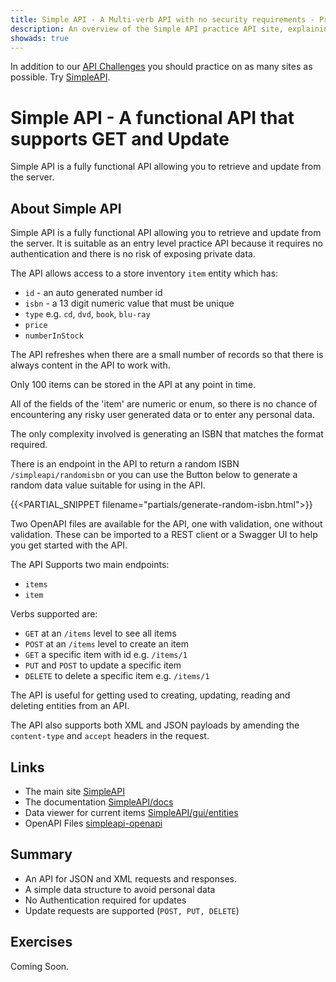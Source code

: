 ```yaml
---
title: Simple API - A Multi-verb API with no security requirements - Practice API
description: An overview of the Simple API practice API site, explaining how to use it to learn about APIs and practice with API tooling.
showads: true
---
```


In addition to our [API Challenges](/gui/challenges) you should practice on as many sites as possible. Try [SimpleAPI](/practice-modes/simpleapi).

# Simple API - A functional API that supports GET and Update

Simple API is a fully functional API allowing you to retrieve and update from the server.

## About Simple API

Simple API is a fully functional API allowing you to retrieve and update from the server. It is suitable as an entry level practice API because it requires no authentication and there is no risk of exposing private data.

The API allows access to a store inventory `item` entity which has:

- `id` - an auto generated number id
- `isbn` - a 13 digit numeric value that must be unique
- `type` e.g. `cd`, `dvd`, `book`, `blu-ray`
- `price`
- `numberInStock`

The API refreshes when there are a small number of records so that there is always content in the API to work with.

Only 100 items can be stored in the API at any point in time.

All of the fields of the 'item' are numeric or enum, so there is no chance of encountering any risky user generated data or to enter any personal data.

The only complexity involved is generating an ISBN that matches the format required.

There is an endpoint in the API to return a random ISBN `/simpleapi/randomisbn` or you can use the Button below to generate a random data value suitable for using in the API.

{{<PARTIAL_SNIPPET filename="partials/generate-random-isbn.html">}}

Two OpenAPI files are available for the API, one with validation, one without validation. These can be imported to a REST client or a Swagger UI to help you get started with the API.

The API Supports two main endpoints:

- `items`
- `item`

Verbs supported are:

- `GET` at an `/items` level to see all items
- `POST` at an `/items` level to create an item
- `GET` a specific item with id e.g. `/items/1`
- `PUT` and `POST` to update a specific item
- `DELETE` to delete a specific item e.g. `/items/1`

The API is useful for getting used to creating, updating, reading and deleting entities from an API.

The API also supports both XML and JSON payloads by amending the `content-type` and `accept` headers in the request.

## Links

- The main site [SimpleAPI](/practice-modes/simpleapi)
- The documentation [SimpleAPI/docs](/simpleapi/docs)
- Data viewer for current items [SimpleAPI/gui/entities](/simpleapi/gui/entities)
- OpenAPI Files [simpleapi-openapi](/practice-modes/simpleapi-openapi)

## Summary

- An API for JSON and XML requests and responses.
- A simple data structure to avoid personal data
- No Authentication required for updates
- Update requests are supported (`POST, PUT, DELETE`)


## Exercises

Coming Soon.


 